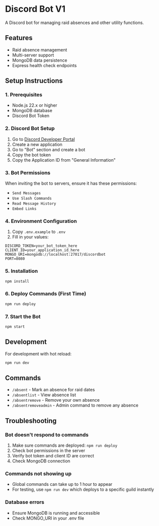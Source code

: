 # Discord Bot V1

A Discord bot for managing raid absences and other utility functions.

## Features

- Raid absence management
- Multi-server support
- MongoDB data persistence
- Express health check endpoints

## Setup Instructions

### 1. Prerequisites

- Node.js 22.x or higher
- MongoDB database
- Discord Bot Token

### 2. Discord Bot Setup

1. Go to [Discord Developer Portal](https://discord.com/developers/applications)
2. Create a new application
3. Go to "Bot" section and create a bot
4. Copy the bot token
5. Copy the Application ID from "General Information"

### 3. Bot Permissions

When inviting the bot to servers, ensure it has these permissions:

- `Send Messages`
- `Use Slash Commands`
- `Read Message History`
- `Embed Links`

### 4. Environment Configuration

1. Copy `.env.example` to `.env`
2. Fill in your values:

```
DISCORD_TOKEN=your_bot_token_here
CLIENT_ID=your_application_id_here
MONGO_URI=mongodb://localhost:27017/discordbot
PORT=8080
```

### 5. Installation

```bash
npm install
```

### 6. Deploy Commands (First Time)

```bash
npm run deploy
```

### 7. Start the Bot

```bash
npm start
```

## Development

For development with hot reload:

```bash
npm run dev
```

## Commands

- `/absent` - Mark an absence for raid dates
- `/absentlist` - View absence list
- `/absentremove` - Remove your own absence
- `/absentremoveadmin` - Admin command to remove any absence

## Troubleshooting

### Bot doesn't respond to commands

1. Make sure commands are deployed: `npm run deploy`
2. Check bot permissions in the server
3. Verify bot token and client ID are correct
4. Check MongoDB connection

### Commands not showing up

- Global commands can take up to 1 hour to appear
- For testing, use `npm run dev` which deploys to a specific guild instantly

### Database errors

- Ensure MongoDB is running and accessible
- Check MONGO_URI in your .env file
